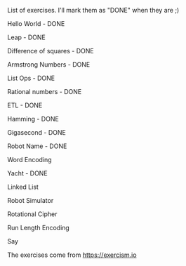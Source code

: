 List of exercises. I'll mark them as "DONE" when they are ;)

Hello World - DONE

Leap - DONE

Difference of squares - DONE

Armstrong Numbers - DONE


List Ops - DONE

Rational numbers - DONE


ETL - DONE

Hamming - DONE

Gigasecond - DONE

Robot Name - DONE

Word Encoding

Yacht - DONE


Linked List

Robot Simulator

Rotational Cipher

Run Length Encoding

Say


The exercises come from https://exercism.io
